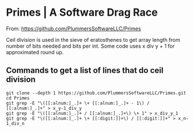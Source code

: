 # Primes | A Software Drag Race

From:
https://github.com/PlummersSoftwareLLC/Primes

Ceil division is used in the sieve of eratosthenes to get array length from number of bits needed and bits per int.
Some code uses x div y + 1 for approximated round up.

## Commands to get a list of lines that do ceil division

```
git clone --depth 1 https://github.com/PlummersSoftwareLLC/Primes.git
cd Primes
git grep -E "\([[:alnum:]_.]+ \+ [[:alnum:]_.]+ - 1\) / [[:alnum:]_.]+" > x_y-1_div_y
git grep -E "\([[:alnum:]_.]+ / [[:alnum:]_.]+\) \+ 1" > x_div_y_1
git grep -E "\([[:alnum:]_.]+ \+ [[:digit:]]+\) / [[:digit:]]+" > x_n-1_div_n
```
